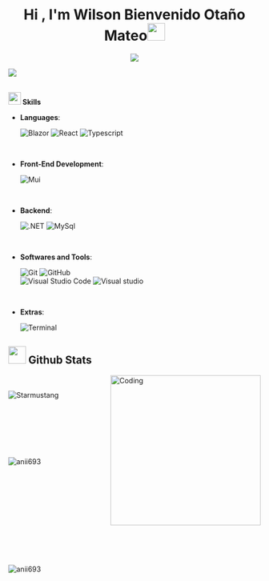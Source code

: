 
<h1 align="center"><b>Hi , I'm Wilson Bienvenido Otaño Mateo</b><img src="https://media.giphy.com/media/hvRJCLFzcasrR4ia7z/giphy.gif" width="35"></h1>

<!--  -->
<p align="center">
  <a href="https://github.com/DenverCoder1/readme-typing-svg"><img src="https://readme-typing-svg.herokuapp.com?font=Time+New+Roman&color=cyan&size=25&center=true&vCenter=true&width=600&height=100&lines=React-typescript+developer,;Computer+Science+Student,;Csharp+and+Net+developer,;Active+Learner/Researcher,;Love+to+learn+new+stuff..&hearts"></a>
</p>
<img src="https://user-images.githubusercontent.com/73097560/115834477-dbab4500-a447-11eb-908a-139a6edaec5c.gif"><br><br>

<img src="https://media2.giphy.com/media/QssGEmpkyEOhBCb7e1/giphy.gif?cid=ecf05e47a0n3gi1bfqntqmob8g9aid1oyj2wr3ds3mg700bl&rid=giphy.gif" width ="25"><b> Skills</b>

<p align="center">

- **Languages**:
    
    ![Blazor](https://img.shields.io/badge/Blazor-purple?style=for-the-badge&logo=blazor&logoSize=auto)
    ![React](https://img.shields.io/badge/React-white?style=for-the-badge&logo=React&logoSize=auto)
    ![Typescript](https://img.shields.io/badge/Typescript-white?style=for-the-badge&logo=typescript&logoSize=auto)

<br>   
    
- **Front-End Development**:

   ![Mui](https://img.shields.io/badge/Mui-white?style=for-the-badge&logo=mui&logoSize=auto)
   

<br>

- **Backend**:

    ![.NET](https://img.shields.io/badge/-purple?style=for-the-badge&logo=.net&logoSize=auto)
    ![MySql](https://img.shields.io/badge/MySQL-white?style=for-the-badge&logo=MySQL&logoSize=auto)
    
<br>

- **Softwares and Tools**:

    ![Git](https://img.shields.io/badge/git-%23F05033.svg?style=for-the-badge&logo=git&logoColor=white)
    ![GitHub](https://img.shields.io/badge/github-%23121011.svg?style=for-the-badge&logo=github&logoColor=white)    
    ![Visual Studio Code](https://img.shields.io/badge/Visual%20Studio%20Code-0078d7.svg?style=for-the-badge&logo=visual-studio-code&logoColor=white)
    ![Visual studio](https://img.shields.io/badge/Visual%20Studio-purple?style=for-the-badge&logoSize=auto) 

<br>

- **Extras**:

    ![Terminal](https://img.shields.io/badge/Terminal-%23054020?style=for-the-badge&logo=gnu-bash&logoColor=white)
      

</p>

## <img src="https://media.giphy.com/media/iY8CRBdQXODJSCERIr/giphy.gif" width="35"><b> Github Stats </b>
<img align="right" alt="Coding" width="300" src="https://cdn.dribbble.com/users/1277312/screenshots/14733298/media/39b1045e593737587dd60e42c8422d1f.gif" >
<br>
<p><img align="left" src="https://github-readme-stats.vercel.app/api/top-langs?username=Starmustang&show_icons=true&theme=dark&locale=en&layout=compact" alt="Starmustang" /></p>

<br><br><br><br><br><br><br>
<p>&nbsp;<img align="left" src="https://github-readme-stats.vercel.app/api?username=Starmustang&show_icons=true&theme=dark&locale=en" alt="anii693" /></p>
<br><br><br><br><br><br><br><br><br><br>

<p><img align="left" src="https://github-readme-streak-stats.herokuapp.com/?user=Starmustang&theme=dark" alt="anii693" /></p>
<br>

<!--
**Starmustang/Starmustang** is a ✨ _special_ ✨ repository because its `README.md` (this file) appears on your GitHub profile.

Here are some ideas to get you started:

- 🔭 I’m currently working on ...
- 🌱 I’m currently learning ...
- 👯 I’m looking to collaborate on ...
- 🤔 I’m looking for help with ...
- 💬 Ask me about ...
- 📫 How to reach me: ...
- 😄 Pronouns: ...
- ⚡ Fun fact: ...
-->
